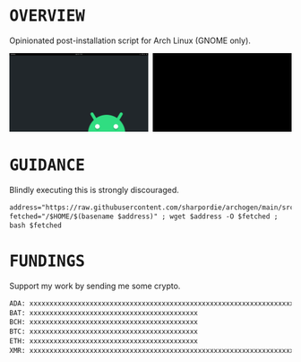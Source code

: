 # <samp>OVERVIEW</samp>

Opinionated post-installation script for Arch Linux (GNOME only).

<img src="assets/img1.png" width="49.25%"/><img src="assets/img0.png" width="1.5%"/><img src="assets/img2.png" width="49.25%"/>

# <samp>GUIDANCE</samp>

Blindly executing this is strongly discouraged.

```shell
address="https://raw.githubusercontent.com/sharpordie/archogen/main/src/archogen.sh"
fetched="/$HOME/$(basename $address)" ; wget $address -O $fetched ; bash $fetched
```

# <samp>FUNDINGS</samp>

Support my work by sending me some crypto.

```txt
ADA: xxxxxxxxxxxxxxxxxxxxxxxxxxxxxxxxxxxxxxxxxxxxxxxxxxxxxxxxxxxxxxxxxxxxxxxxxxxxxxxxxxxxxxxxxxxxxxxxxxxxxxx
BAT: xxxxxxxxxxxxxxxxxxxxxxxxxxxxxxxxxxxxxxxxxx
BCH: xxxxxxxxxxxxxxxxxxxxxxxxxxxxxxxxxxxxxxxxxx
BTC: xxxxxxxxxxxxxxxxxxxxxxxxxxxxxxxxxxxxxxxxxx
ETH: xxxxxxxxxxxxxxxxxxxxxxxxxxxxxxxxxxxxxxxxxx
XMR: xxxxxxxxxxxxxxxxxxxxxxxxxxxxxxxxxxxxxxxxxxxxxxxxxxxxxxxxxxxxxxxxxxxxxxxxxxxxxxxxxxxxxxxxxxxxxxx
```
